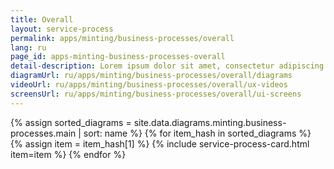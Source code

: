 ```yaml
---
title: Overall
layout: service-process
permalink: apps/minting/business-processes/overall
lang: ru
page_id: apps-minting-business-processes-overall
detail-description: Lorem ipsum dolor sit amet, consectetur adipiscing elit. Nulla porttitor ipsum vitae tincidunt ullamcorper. Nunc eu sapien vitae neque efficitur viverra. Quisque quam libero, fermentum a arcu ac, tempus auctor mauris. Sed dui ex, eleifend eu pharetra eget, lacinia in tellus. Nam ac nibh quis tortor eleifend porttitor gravida quis augue. Pellentesque auctor ullamcorper arcu, quis malesuada nisi feugiat nec. Donec vitae ullamcorper magna. Donec mi tellus, ultricies id justo eu, vulputate volutpat eros. Nam vitae ex in lectus congue mollis. Cras libero metus, pharetra eu sodales id, porta ac quam. Vestibulum sed sagittis metus, vulputate dignissim lacus. Integer rhoncus vitae dui non interdum. Fusce elementum dolor eget molestie feugiat. Sed et leo eu tellus rutrum venenatis in at ante. Curabitur sed orci eu sem hendrerit molestie vitae vel nisi. Duis pellentesque id dui ut posuere.
diagramUrl: ru/apps/minting/business-processes/overall/diagrams
videoUrl: ru/apps/minting/business-processes/overall/ux-videos
screensUrl: ru/apps/minting/business-processes/overall/ui-screens
---
```

{% assign sorted_diagrams = site.data.diagrams.minting.business-processes.main | sort: name %}
{% for item_hash in sorted_diagrams %} {% assign item = item_hash[1] %}
  {% include service-process-card.html item=item %}
{% endfor %}
